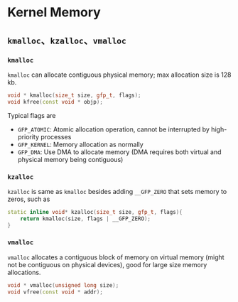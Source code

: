 # Kernel Memory

## `kmalloc`、`kzalloc`、`vmalloc`

### `kmalloc`

`kmalloc` can allocate contiguous physical memory; max allocation size is $128$ kb. 
```cpp
void * kmalloc(size_t size, gfp_t, flags);
void kfree(const void * objp);
```
Typical flags are
* `GFP_ATOMIC`: Atomic allocation operation, cannot be interrupted by high-priority processes
* `GFP_KERNEL`: Memory allocation as normally
* `GFP_DMA`: Use DMA to allocate memory (DMA requires both virtual and physical memory being contiguous)

### `kzalloc`

`kzalloc` is same as `kmalloc` besides adding `__GFP_ZERO` that sets memory to zeros, such as
```cpp
static inline void* kzalloc(size_t size, gfp_t, flags){
    return kmalloc(size, flags | __GFP_ZERO);
}
```

### `vmalloc`

`vmalloc` allocates a contiguous block of memory on virtual memory (might not be contiguous on physical devices), good for large size memory allocations.

```cpp
void * vmalloc(unsigned long size);
void vfree(const void * addr);
```